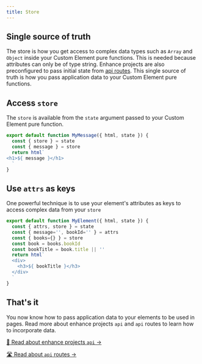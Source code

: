 ```yaml
---
title: Store
---
```


## Single source of truth
The store is how you get access to complex data types such as `Array` and `Object` inside your Custom Element pure functions. This is needed because attributes can only be of type string. Enhance projects are also preconfigured to pass initial state from [api routes](/docs/learn/starter-project/api). This single source of truth is how you pass application data to your Custom Element pure functions.


## Access `store`
The `store` is available from the `state` argument passed to your Custom Element pure function.

```javascript
export default function MyMessage({ html, state }) {
  const { store } = state
  const { message } = store
  return html`
<h1>${ message }</h1>
  `
}
```

## Use `attrs` as keys
One powerful technique is to use your element's attributes as keys to access complex data from your `store`

```javascript
export default function MyElement({ html, state }) {
  const { attrs, store } = state
  const { message='', bookId='' } = attrs
  const { books={} } = store
  const book = books.bookId
  const bookTitle = book.title || ''
  return html`
  <div>
    <h3>${ bookTitle }</h3>
  </div>
  `
}
```

## That's it
You now know how to pass application data to your elements to be used in pages. Read more about enhance projects `api` and `api` routes to learn how to incorporate data.

[ 🚏  Read about enhance projects `api` →](/docs/learn/starter-project/api)

[ 🛣  Read about `api` routes →](/docs/learn/practices/api-routes)
